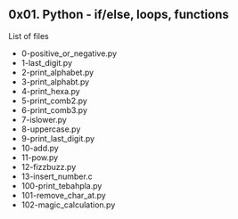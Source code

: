 ## 0x01. Python - if/else, loops, functions
List of files  
* 0-positive_or_negative.py
* 1-last_digit.py  
* 2-print_alphabet.py  
* 3-print_alphabt.py
* 4-print_hexa.py
* 5-print_comb2.py 
* 6-print_comb3.py
* 7-islower.py
* 8-uppercase.py
* 9-print_last_digit.py 
* 10-add.py  
* 11-pow.py
* 12-fizzbuzz.py
* 13-insert_number.c
* 100-print_tebahpla.py
* 101-remove_char_at.py
* 102-magic_calculation.py
